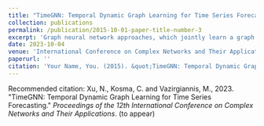 ```yaml
---
title: "TimeGNN: Temporal Dynamic Graph Learning for Time Series Forecasting"
collection: publications
permalink: /publication/2015-10-01-paper-title-number-3
excerpt: 'Graph neural network approaches, which jointly learn a graph structure based on the correlation of raw values of multivariate time series while forecasting, have recently seen great success. However, such solutions are often costly to train and difficult to scale. In this paper, we propose TimeGNN, a method that learns dynamic temporal graph representations that can capture the evolution of inter-series patterns along with the correlations of multiple series.'
date: 2023-10-04
venue: 'International Conference on Complex Networks and Their Applications'
paperurl: ''
citation: 'Your Name, You. (2015). &quot;TimeGNN: Temporal Dynamic Graph Learning for Time Series Forecasting.&quot; <i>Proceedings of the 12th International Conference on Complex Networks and Their Applications</i>. (to appear).'
---
```


Recommended citation: Xu, N., Kosma, C. and Vazirgiannis, M., 2023. "TimeGNN: Temporal Dynamic Graph Learning for Time Series Forecasting." <i>Proceedings of the 12th International Conference on Complex Networks and Their Applications</i>. (to appear)